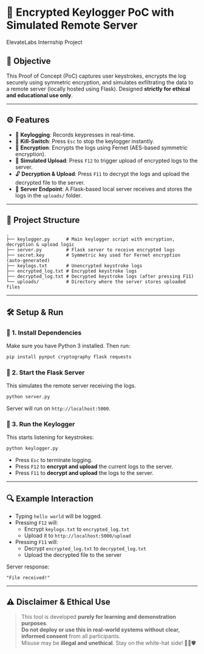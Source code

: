# 🔐 Encrypted Keylogger PoC with Simulated Remote Server
ElevateLabs Internship Project

## 🎯 Objective
This Proof of Concept (PoC) captures user keystrokes, encrypts the log securely using symmetric encryption, and simulates exfiltrating the data to a remote server (locally hosted using Flask). Designed **strictly for ethical and educational use only**.

---

## ⚙️ Features
- 🎹 **Keylogging**: Records keypresses in real-time.
- 🛑 **Kill-Switch**: Press `Esc` to stop the keylogger instantly.
- 🔐 **Encryption**: Encrypts the logs using Fernet (AES-based symmetric encryption).
- 🚀 **Simulated Upload**: Press `F12` to trigger upload of encrypted logs to the server.
- 🔓 **Decryption & Upload**: Press `F11` to decrypt the logs and upload the decrypted file to the server.
- 📡 **Server Endpoint**: A Flask-based local server receives and stores the logs in the `uploads/` folder.

---

## 📂 Project Structure
```
.
├── keylogger.py      # Main keylogger script with encryption, decryption & upload logic
├── server.py         # Flask server to receive encrypted logs
├── secret.key        # Symmetric key used for Fernet encryption (auto-generated)
├── keylogs.txt       # Unencrypted keystroke logs
├── encrypted_log.txt # Encrypted keystroke logs
├── decrypted_log.txt # Decrypted keystroke logs (after pressing F11)
└── uploads/          # Directory where the server stores uploaded files
```

---

## 🛠️ Setup & Run

### 🔧 1. Install Dependencies
Make sure you have Python 3 installed. Then run:
```bash
pip install pynput cryptography flask requests
```

### 🚀 2. Start the Flask Server
This simulates the remote server receiving the logs.
```bash
python server.py
```

Server will run on `http://localhost:5000`.

### 🎯 3. Run the Keylogger
This starts listening for keystrokes:
```bash
python keylogger.py
```

- Press `Esc` to terminate logging.
- Press `F12` to **encrypt and upload** the current logs to the server.
- Press `F11` to **decrypt and upload** the logs to the server.

---

## 🔍 Example Interaction
- Typing `hello world` will be logged.
- Pressing `F12` will:
  - Encrypt `keylogs.txt` to `encrypted_log.txt`
  - Upload it to `http://localhost:5000/upload`
- Pressing `F11` will:
  - Decrypt `encrypted_log.txt` to `decrypted_log.txt`
  - Upload the decrypted file to the server

Server response:  
```
"File received!"
```

---

## ⚠️ Disclaimer & Ethical Use
> This tool is developed **purely for learning and demonstration purposes**.  
> **Do not deploy or use this in real-world systems without clear, informed consent** from all participants.  
> Misuse may be **illegal and unethical**. Stay on the white-hat side! 🕵️‍♂️🛡️
